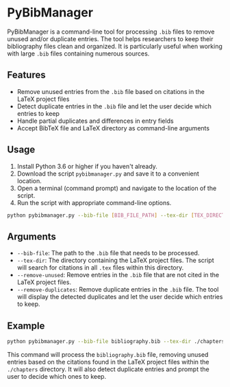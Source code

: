 # PyBibManager

PyBibManager is a command-line tool for processing `.bib` files to remove unused and/or duplicate entries.
The tool helps researchers to keep their bibliography files clean and organized.
It is particularly useful when working with large `.bib` files containing numerous sources.

## Features

- Remove unused entries from the `.bib` file based on citations in the LaTeX project files
- Detect duplicate entries in the `.bib` file and let the user decide which entries to keep
- Handle partial duplicates and differences in entry fields
- Accept BibTeX file and LaTeX directory as command-line arguments

## Usage

1. Install Python 3.6 or higher if you haven't already.
2. Download the script `pybibmanager.py` and save it to a convenient location.
3. Open a terminal (command prompt) and navigate to the location of the script.
4. Run the script with appropriate command-line options.

```sh
python pybibmanager.py --bib-file [BIB_FILE_PATH] --tex-dir [TEX_DIRECTORY_PATH] [--remove-unused] [--remove-duplicates]
```

## Arguments

- `--bib-file`: The path to the `.bib` file that needs to be processed.
- `--tex-dir`: The directory containing the LaTeX project files. The script will search for citations in all `.tex` files within this directory.
- `--remove-unused`: Remove entries in the `.bib` file that are not cited in the LaTeX project files.
- `--remove-duplicates`: Remove duplicate entries in the `.bib` file. The tool will display the detected duplicates and let the user decide which entries to keep.

## Example

```sh
python pybibmanager.py --bib-file bibliography.bib --tex-dir ./chapters --remove-unused --remove-duplicates
```

This command will process the `bibliography.bib` file, removing unused entries based on the citations found in the LaTeX project files within the `./chapters` directory.
It will also detect duplicate entries and prompt the user to decide which ones to keep.
